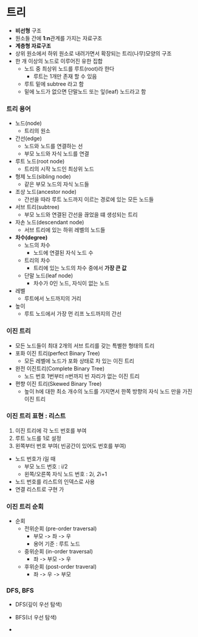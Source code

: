 # 트리
  - **비선형** 구조
  - 원소들 간에 **1:n**관계를 가지는 자료구조
  - **계층형 자료구조**
  - 상위 원소에서 하위 원소로 내려가면서 확장되는 트리(나무)모양의 구조
- 한 개 이상의 노드로 이루어진 유한 집합
  - 노드 중 최상위 노드를 루트(root)라 한다
    - 루트는 1개만 존재 할 수 있음
  - 루트 밑에 subtree 라고 함
  - 밑에 노드가 없으면 단말노드 또는 잎(leaf) 노드라고 함
### 트리 용어
- 노드(node)
  - 트리의 원소
- 간선(edge)
  - 노드와 노드를 연결하는 선
  - 부모 노드와 자식 노드를 연결
- 루트 노드(root node)
  - 트리의 시작 노드인 최상위 노드
- 형제 노드(sibling node)
  - 같은 부모 노드의 자식 노드들
- 조상 노드(ancestor node)
  - 간선을 따라 루트 노드까지 이르는 경로에 있는 모든 노드들
- 서브 트리(subtree)
  - 부모 노드와 연결된 간선을 끊었을 떄 생성되는 트리
- 자손 노드(descendant node)
  - 서브 트리에 있는 하위 레벨의 노드들
- **차수(degree)**
  - 노드의 차수
    - 노드에 연결된 자식 노드 수
  - 트리의 차수
    - 트리에 있는 노드의 차수 중에서 **가장 큰 값**
  - 단말 노드(leaf node)
    - 차수가 0인 노드, 자식이 없는 노드
- 레벨
  - 루트에서 노드까지의 거리
- 높이
  - 루트 노드에서 가장 먼 리프 노드까지의 간선
### 이진 트리
- 모든 노드들이 최대 2개의 서브 트리를 갖는 특별한 형태의 트리
- 포화 이진 트리(perfect Binary Tree)
  - 모든 레벨에 노드가 포화 상태로 차 있는 이진 트리
- 완전 이진트리(Complete Binary Tree)
  - 노드 번호 1번부터 n번까지 빈 자리가 없는 이진 트리
- 편향 이진 트리(Skewed Binary Tree)
  - 높이 h에 대한 최소 개수의 노드를 가지면서 한쪽 방향의 자식 노드 만을 가진 이진 트리
### 이진 트리 표현 : 리스트
1. 이진 트리에 각 노드 번호를 부여
2. 루트 노드를 1로 설정
3. 왼쪽부터 번호 부여( 빈공간이 있어도 번호를 부여)
  - 노드 번호가 i일 때
    - 부모 노드 번호 : i/2
    - 왼쪽/오른쪽 자식 노드 번호 : 2*i, 2*i+1
- 노드 번호를 리스트의 인덱스로 사용
- 연결 리스트로 구현 가
### 이진 트리 순회
- 순회
  - 전위순회 (pre-order traversal)
    - 부모 -> 좌 -> 우
    - 용어 기준 : 루트 노드
  - 중위순회 (in-order traversal)
    - 좌 -> 부모 -> 우
  - 후위순회 (post-order traveral)
    - 좌 -> 우 -> 부모
### DFS, BFS
- DFS(깊이 우선 탐색)
- BFS(너 우선 탐색)

- 
